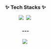 <h3 align="center">✨ Tech Stacks ✨</h3>

<div align="center">
  <img src="https://img.shields.io/badge/Python-11557c.svg?style=for-the-badge&logo=Python&logoColor=white" />&nbsp
  <img src="https://img.shields.io/badge/c-A8B9CC.svg?style=for-the-badge&logo=c&logoColor=black" />&nbsp
</div>

<h3 align="center">---</h3>

<div align="center">
  <img src="https://img.shields.io/badge/-42-black?style=for-the-badge&logo=42&logoColor=white" />&nbsp
